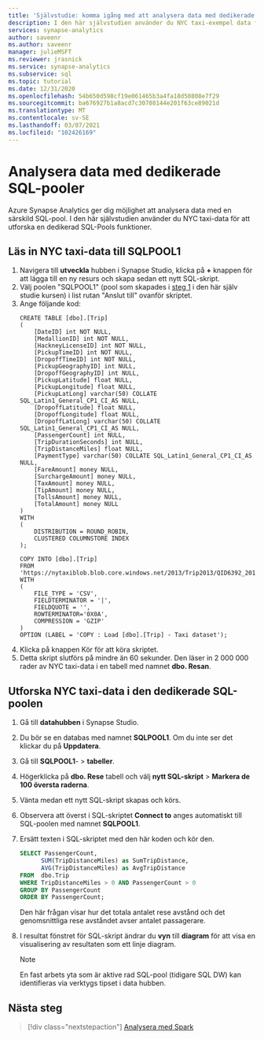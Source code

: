 ```yaml
---
title: 'Självstudie: komma igång med att analysera data med dedikerade SQL-pooler'
description: I den här självstudien använder du NYC taxi-exempel data för att utforska SQL-poolens analys funktioner.
services: synapse-analytics
author: saveenr
ms.author: saveenr
manager: julieMSFT
ms.reviewer: jrasnick
ms.service: synapse-analytics
ms.subservice: sql
ms.topic: tutorial
ms.date: 12/31/2020
ms.openlocfilehash: 54b650d598cf19e061465b3a4fa18d50808e7f29
ms.sourcegitcommit: ba676927b1a8acd7c30708144e201f63ce89021d
ms.translationtype: MT
ms.contentlocale: sv-SE
ms.lasthandoff: 03/07/2021
ms.locfileid: "102426169"
---
```

# <a name="analyze-data-with-dedicated-sql-pools"></a>Analysera data med dedikerade SQL-pooler

Azure Synapse Analytics ger dig möjlighet att analysera data med en särskild SQL-pool. I den här självstudien använder du NYC taxi-data för att utforska en dedikerad SQL-Pools funktioner.

## <a name="load-the-nyc-taxi-data-into-sqlpool1"></a>Läs in NYC taxi-data till SQLPOOL1

1. Navigera till **utveckla** hubben i Synapse Studio, klicka på **+** knappen för att lägga till en ny resurs och skapa sedan ett nytt SQL-skript.
1. Välj poolen "SQLPOOL1" (pool som skapades i [steg 1](./get-started-create-workspace.md) i den här själv studie kursen) i list rutan "Anslut till" ovanför skriptet.
1. Ange följande kod:
    ```
    CREATE TABLE [dbo].[Trip]
    (
        [DateID] int NOT NULL,
        [MedallionID] int NOT NULL,
        [HackneyLicenseID] int NOT NULL,
        [PickupTimeID] int NOT NULL,
        [DropoffTimeID] int NOT NULL,
        [PickupGeographyID] int NULL,
        [DropoffGeographyID] int NULL,
        [PickupLatitude] float NULL,
        [PickupLongitude] float NULL,
        [PickupLatLong] varchar(50) COLLATE SQL_Latin1_General_CP1_CI_AS NULL,
        [DropoffLatitude] float NULL,
        [DropoffLongitude] float NULL,
        [DropoffLatLong] varchar(50) COLLATE SQL_Latin1_General_CP1_CI_AS NULL,
        [PassengerCount] int NULL,
        [TripDurationSeconds] int NULL,
        [TripDistanceMiles] float NULL,
        [PaymentType] varchar(50) COLLATE SQL_Latin1_General_CP1_CI_AS NULL,
        [FareAmount] money NULL,
        [SurchargeAmount] money NULL,
        [TaxAmount] money NULL,
        [TipAmount] money NULL,
        [TollsAmount] money NULL,
        [TotalAmount] money NULL
    )
    WITH
    (
        DISTRIBUTION = ROUND_ROBIN,
        CLUSTERED COLUMNSTORE INDEX
    );

    COPY INTO [dbo].[Trip]
    FROM 'https://nytaxiblob.blob.core.windows.net/2013/Trip2013/QID6392_20171107_05910_0.txt.gz'
    WITH
    (
        FILE_TYPE = 'CSV',
        FIELDTERMINATOR = '|',
        FIELDQUOTE = '',
        ROWTERMINATOR='0X0A',
        COMPRESSION = 'GZIP'
    )
    OPTION (LABEL = 'COPY : Load [dbo].[Trip] - Taxi dataset');
    ```
1. Klicka på knappen Kör för att köra skriptet.
1. Detta skript slutförs på mindre än 60 sekunder. Den läser in 2 000 000 rader av NYC taxi-data i en tabell med namnet **dbo. Resan**.

## <a name="explore-the-nyc-taxi-data-in-the-dedicated-sql-pool"></a>Utforska NYC taxi-data i den dedikerade SQL-poolen

1. Gå till **datahubben** i Synapse Studio.
1. Du bör se en databas med namnet **SQLPOOL1**. Om du inte ser det klickar du på **Uppdatera**.
1. Gå till **SQLPOOL1**-  >  **tabeller**. 
3. Högerklicka på **dbo. Rese** tabell och välj **nytt SQL-skript**  >  **Markera de 100 översta raderna**.
4. Vänta medan ett nytt SQL-skript skapas och körs.
5. Observera att överst i SQL-skriptet **Connect to** anges automatiskt till SQL-poolen med namnet **SQLPOOL1**.
6. Ersätt texten i SQL-skriptet med den här koden och kör den.

    ```sql
    SELECT PassengerCount,
          SUM(TripDistanceMiles) as SumTripDistance,
          AVG(TripDistanceMiles) as AvgTripDistance
    FROM  dbo.Trip
    WHERE TripDistanceMiles > 0 AND PassengerCount > 0
    GROUP BY PassengerCount
    ORDER BY PassengerCount;
    ```

    Den här frågan visar hur det totala antalet rese avstånd och det genomsnittliga rese avståndet avser antalet passagerare.
1. I resultat fönstret för SQL-skript ändrar du **vyn** till **diagram** för att visa en visualisering av resultaten som ett linje diagram.
    
    > [!NOTE]
    > En fast arbets yta som är aktive rad SQL-pool (tidigare SQL DW) kan identifieras via verktygs tipset i data hubben.

## <a name="next-steps"></a>Nästa steg

> [!div class="nextstepaction"]
> [Analysera med Spark](get-started-analyze-spark.md)
